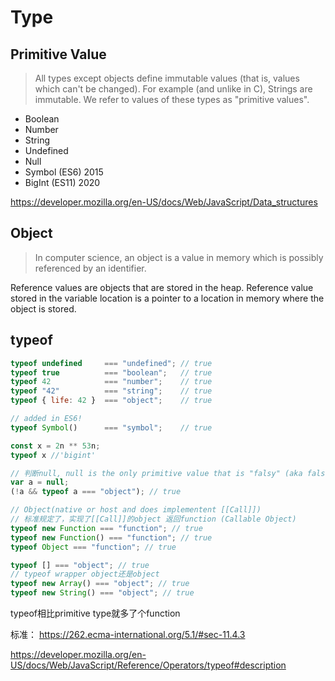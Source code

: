 # Type

## Primitive Value

> All types except objects define immutable values (that is, values which can't be changed). For example (and unlike in C), Strings are immutable. We refer to values of these types as "primitive values".

- Boolean
- Number
- String
- Undefined
- Null
- Symbol (ES6) 2015
- BigInt (ES11) 2020

https://developer.mozilla.org/en-US/docs/Web/JavaScript/Data_structures

## Object

> In computer science, an object is a value in memory which is possibly referenced by an identifier.

Reference values are objects that are stored in the heap.
Reference value stored in the variable location is a pointer to a location in memory where the object is stored.

## typeof

```js
typeof undefined     === "undefined"; // true
typeof true          === "boolean";   // true
typeof 42            === "number";    // true
typeof "42"          === "string";    // true
typeof { life: 42 }  === "object";    // true

// added in ES6!
typeof Symbol()      === "symbol";    // true

const x = 2n ** 53n;
typeof x //'bigint'

// 判断null, null is the only primitive value that is "falsy" (aka false-like) but that also returns "object" from the typeof check.
var a = null;
(!a && typeof a === "object"); // true

// Object(native or host and does implementent [[Call]])
// 标准规定了，实现了[[Call]]的object 返回function (Callable Object)
typeof new Function === "function"; // true
typeof new Function() === "function"; // true
typeof Object === "function"; // true

typeof [] === "object"; // true
// typeof wrapper object还是object
typeof new Array() === "object"; // true
typeof new String() === "object"; // true
```

typeof相比primitive type就多了个function

标准：
https://262.ecma-international.org/5.1/#sec-11.4.3

https://developer.mozilla.org/en-US/docs/Web/JavaScript/Reference/Operators/typeof#description


